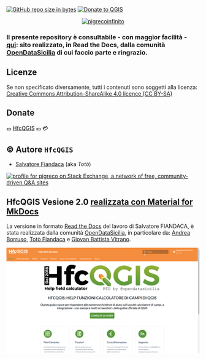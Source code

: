 [![GitHub repo size in bytes](https://img.shields.io/github/repo-size/pigreco/HfcQGIS.svg?style=flat-square)](https://github.com/pigreco/HfcQGIS)
[![Donate to QGIS](https://img.shields.io/badge/donate%20to-QGIS-green.svg?style=flat-square)](http://qgis.org/en/site/getinvolved/donations.html)


<p align="center">
  <a href="http://bit.ly/hfcqgis" target="_blank"><img src="https://raw.githubusercontent.com/gbvitrano/HfcQGIS/master/img/logo_hfc_00.png" alt="pigrecoinfinito
"  width="800" class="immagonobox" title="“Sito realizzato dalla comunità OpenDataSicilia"></a>
</p>

### Il presente repository è consultabile - con maggior facilità - [qui](http://bit.ly/hfcqgis): sito realizzato, in Read the Docs, dalla comunità [OpenDataSicilia](http://opendatasicilia.it/) di cui faccio parte e ringrazio.

## Licenze

Se non specificato diversamente, tutti i contenuti sono soggetti alla licenza: [Creative Commons Attribution-ShareAlike 4.0 licence (CC BY-SA)](https://creativecommons.org/licenses/by-sa/4.0/)

## Donate

💶 [HfcQGIS](https://www.paypal.me/pigrecoinfinito) 💶 💳

## ©️ Autore `HfcQGIS`

* [Salvatore Fiandaca](https://twitter.com/totofiandaca?lang=it) (aka _Totò_)

<a href="https://stackexchange.com/users/8482031/pigreco"><img src="https://stackexchange.com/users/flair/8482031.png" width="208" height="58" alt="profile for pigreco on Stack Exchange, a network of free, community-driven Q&amp;A sites" title="profile for pigreco on Stack Exchange, a network of free, community-driven Q&amp;A sites" /></a>

## HfcQGIS Vesione 2.0 [realizzata con Material for MkDocs](https://squidfunk.github.io/mkdocs-material/)
La versione in formato [Read the Docs](https://readthedocs.org/) del lavoro di Salvatore FIANDACA, è stata realizzata dalla comunità [OpenDataSicilia](https://hfcqgis-md.readthedocs.io/), in particolare da: [Andrea Borruso](https://twitter.com/aborruso), [Totò Fiandaca](https://twitter.com/totofiandaca) e [Giovan Battista Vitrano](https://twitter.com/gbvitrano).

[![](/docs/img/site_beta_v2.png)](https://hfcqgis-md.readthedocs.io/)
